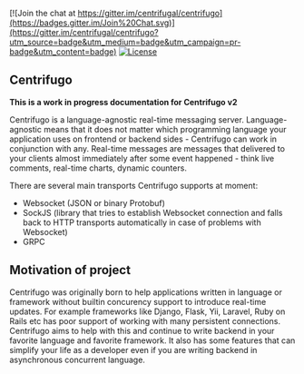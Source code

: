 [![Join the chat at https://gitter.im/centrifugal/centrifugo](https://badges.gitter.im/Join%20Chat.svg)](https://gitter.im/centrifugal/centrifugo?utm_source=badge&utm_medium=badge&utm_campaign=pr-badge&utm_content=badge)
[![License](https://img.shields.io/badge/license-MIT-blue.svg)](https://github.com/containous/traefik/blob/master/LICENSE.md)

## Centrifugo

**This is a work in progress documentation for Centrifugo v2**

Centrifugo is a language-agnostic real-time messaging server. Language-agnostic means that it does not matter which programming language your application uses on frontend or backend sides - Centrifugo can work in conjunction with any. Real-time messages are messages that delivered to your clients almost immediately after some event happened - think live comments, real-time charts, dynamic counters.

There are several main transports Centrifugo supports at moment:

* Websocket (JSON or binary Protobuf)
* SockJS (library that tries to establish Websocket connection and falls back to HTTP transports automatically in case of problems with Websocket)
* GRPC

## Motivation of project

Centrifugo was originally born to help applications written in language or framework without builtin concurency support to introduce real-time updates. For example frameworks like Django, Flask, Yii, Laravel, Ruby on Rails etc has poor support of working with many persistent connections. Centrifugo aims to help with this and continue to write backend in your favorite language and favorite framework. It also has some features that can simplify your life as a developer even if you are writing backend in asynchronous concurrent language.
